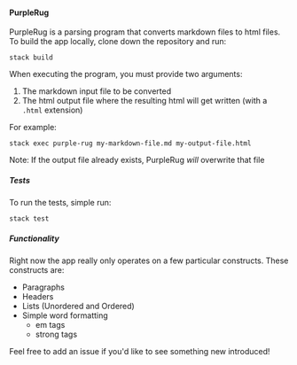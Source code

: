 #### PurpleRug

PurpleRug is a parsing program that converts markdown files to html files.
To build the app locally, clone down the repository and run:

```
stack build
```

When executing the program, you must provide two arguments:
1. The markdown input file to be converted
2. The html output file where the resulting html will get written (with a `.html` extension)

For example:

```
stack exec purple-rug my-markdown-file.md my-output-file.html
```

Note: If the output file already exists, PurpleRug *will* overwrite that file

##### Tests

To run the tests, simple run:

```
stack test
```

##### Functionality

Right now the app really only operates on a few particular constructs. These constructs are:
- Paragraphs
- Headers
- Lists (Unordered and Ordered)
- Simple word formatting
  - em tags
  - strong tags


Feel free to add an issue if you'd like to see something new introduced!
